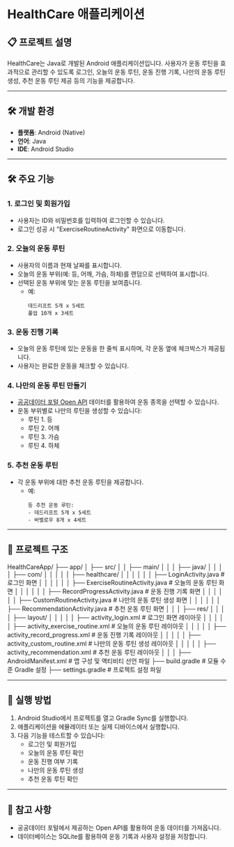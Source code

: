 # HealthCare 애플리케이션

## 📋 프로젝트 설명
HealthCare는 Java로 개발된 Android 애플리케이션입니다. 사용자가 운동 루틴을 효과적으로 관리할 수 있도록 로그인, 오늘의 운동 루틴, 운동 진행 기록, 나만의 운동 루틴 생성, 추천 운동 루틴 제공 등의 기능을 제공합니다.

---


## 🛠️ 개발 환경
- **플랫폼**: Android (Native)
- **언어**: Java
- **IDE**: Android Studio

---


## 🛠️ 주요 기능
### 1. **로그인 및 회원가입**
- 사용자는 ID와 비밀번호를 입력하여 로그인할 수 있습니다.
- 로그인 성공 시 "ExerciseRoutineActivity" 화면으로 이동합니다.

### 2. **오늘의 운동 루틴**
- 사용자의 이름과 현재 날짜를 표시합니다.
- 오늘의 운동 부위(예: 등, 어깨, 가슴, 하체)를 랜덤으로 선택하여 표시합니다.
- 선택된 운동 부위에 맞는 운동 루틴을 보여줍니다.
  - 예:
    ```
    데드리프트 5개 x 5세트
    풀업 10개 x 3세트
    ```

### 3. **운동 진행 기록**
- 오늘의 운동 루틴에 있는 운동을 한 줄씩 표시하며, 각 운동 옆에 체크박스가 제공됩니다.
- 사용자는 완료한 운동을 체크할 수 있습니다.

### 4. **나만의 운동 루틴 만들기**
- [공공데이터 포털 Open API](https://www.data.go.kr/data/15068730/fileData.do#tab-layer-openapi) 데이터를 활용하여 운동 종목을 선택할 수 있습니다.
- 운동 부위별로 나만의 루틴을 생성할 수 있습니다:
  - 루틴 1. 등
  - 루틴 2. 어깨
  - 루틴 3. 가슴
  - 루틴 4. 하체

### 5. **추천 운동 루틴**
- 각 운동 부위에 대한 추천 운동 루틴을 제공합니다.
  - 예:
    ```
    등 추천 운동 루틴:
    - 데드리프트 5개 x 5세트
    - 바벨로우 8개 x 4세트
    ```


---

## 📂 프로젝트 구조
HealthCareApp/
├── app/
│   ├── src/
│   │   ├── main/
│   │   │   ├── java/
│   │   │   │   ├── com/
│   │   │   │   │   ├── healthcare/
│   │   │   │   │   │   ├── LoginActivity.java                 # 로그인 화면
│   │   │   │   │   │   ├── ExerciseRoutineActivity.java       # 오늘의 운동 루틴 화면
│   │   │   │   │   │   ├── RecordProgressActivity.java        # 운동 진행 기록 화면
│   │   │   │   │   │   ├── CustomRoutineActivity.java         # 나만의 운동 루틴 생성 화면
│   │   │   │   │   │   ├── RecommendationActivity.java        # 추천 운동 루틴 화면
│   │   │   ├── res/
│   │   │   │   ├── layout/
│   │   │   │   │   ├── activity_login.xml                     # 로그인 화면 레이아웃
│   │   │   │   │   ├── activity_exercise_routine.xml          # 오늘의 운동 루틴 레이아웃
│   │   │   │   │   ├── activity_record_progress.xml           # 운동 진행 기록 레이아웃
│   │   │   │   │   ├── activity_custom_routine.xml            # 나만의 운동 루틴 생성 레이아웃
│   │   │   │   │   ├── activity_recommendation.xml            # 추천 운동 루틴 레이아웃
│   │   │   ├── AndroidManifest.xml                            # 앱 구성 및 액티비티 선언 파일
├── build.gradle                                               # 모듈 수준 Gradle 설정
├── settings.gradle                                            # 프로젝트 설정 파일



---

## 🚀 실행 방법
1. Android Studio에서 프로젝트를 열고 Gradle Sync를 실행합니다.
2. 애플리케이션을 에뮬레이터 또는 실제 디바이스에서 실행합니다.
3. 다음 기능을 테스트할 수 있습니다:
   - 로그인 및 회원가입
   - 오늘의 운동 루틴 확인
   - 운동 진행 여부 기록
   - 나만의 운동 루틴 생성
   - 추천 운동 루틴 확인

---

## 📌 참고 사항
- 공공데이터 포털에서 제공하는 Open API를 활용하여 운동 데이터를 가져옵니다.
- 데이터베이스는 SQLite를 활용하여 운동 기록과 사용자 설정을 저장합니다.


